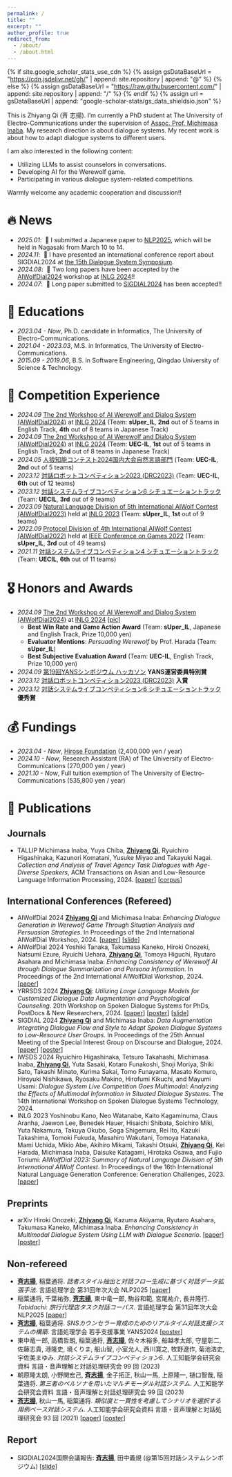 ```yaml
---
permalink: /
title: ""
excerpt: ""
author_profile: true
redirect_from: 
  - /about/
  - /about.html
---
```


{% if site.google_scholar_stats_use_cdn %}
{% assign gsDataBaseUrl = "https://cdn.jsdelivr.net/gh/" | append: site.repository | append: "@" %}
{% else %}
{% assign gsDataBaseUrl = "https://raw.githubusercontent.com/" | append: site.repository | append: "/" %}
{% endif %}
{% assign url = gsDataBaseUrl | append: "google-scholar-stats/gs_data_shieldsio.json" %}

<span class='anchor' id='about-me'></span>

This is Zhiyang Qi (斉 志揚). I’m currently a PhD student at The University of Electro-Communications under the supervision of <a href='https://www.inaba.aix.uec.ac.jp/'>Assoc. Prof. Michimasa Inaba</a>. My research direction is about dialogue systems. My recent work is about how to adapt dialogue systems to different users.

I am also interested in the following content:
- Utilizing LLMs to assist counselors in conversations.
- Developing AI for the Werewolf game.
- Participating in various dialogue system-related competitions.

Warmly welcome any academic cooperation and discussion!!


# 🔥 News
- *2025.01*: &nbsp;📑 I submitted a Japanese paper to <a href='https://anlp.jp/nlp2025/index.html'>NLP2025</a>, which will be held in Nagasaki from March 10 to 14.
- *2024.11*: &nbsp;📖 I have presented an international conference report about SIGDIAL2024 at <a href='https://ai-gakkai.or.jp/sig-slud/sig-announce/102th-sig.html'>the 15th Dialogue System Symposium</a>.
- *2024.08*: &nbsp;📑 Two long papers have been accepted by the <a href='https://sites.google.com/view/aiwolfdial2024-inlg'>AIWolfDial2024</a> workshop at <a href='https://inlg2024.github.io/'>INLG 2024</a>!!
- *2024.07*: &nbsp;📑 Long paper submitted to <a href='https://2024.sigdial.org/'>SIGDIAL2024</a> has been accepted!!


# 📖 Educations
- *2023.04 - Now*, Ph.D. candidate in Informatics, The University of Electro-Communications.
- *2021.04 - 2023.03*, M.S. in Informatics, The University of Electro-Communications.
- *2015.09 - 2019.06*, B.S. in Software Engineering, Qingdao University of Science & Technology.


# 🤖 Competition Experience
- *2024.09* <a href='https://sites.google.com/view/aiwolfdial2024-inlg/home?authuser=0'>The 2nd Workshop of AI Werewolf and Dialog System (AIWolfDial2024)</a> at <a href='https://2024.inlgmeeting.org/'>INLG 2024</a> (Team: **sUper_IL**, **2nd** out of 5 teams in English Track, **4th** out of 8 teams in Japanese Track)
- *2024.09* <a href='https://sites.google.com/view/aiwolfdial2024-inlg/home?authuser=0'>The 2nd Workshop of AI Werewolf and Dialog System (AIWolfDial2024)</a> at <a href='https://2024.inlgmeeting.org/'>INLG 2024</a> (Team: **UEC-IL**, **1st** out of 5 teams in English Track, **2nd** out of 8 teams in Japanese Track)
- *2024.05* <a href='https://sites.google.com/view/aiwolfdial2024jp/%E3%83%97%E3%83%AD%E3%82%B0%E3%83%A9%E3%83%A0?authuser=0'>人狼知能コンテスト2024国内大会自然言語部門</a> (Team: **UEC-IL**, **2nd** out of 5 teams)
- *2023.12* <a href='https://sites.google.com/view/dialogrobotcompe3/home?authuser=0'>対話ロボットコンペティション2023 (DRC2023)</a> (Team: **UEC-IL**, **6th** out of 12 teams)
- *2023.12* <a href='https://sites.google.com/view/dslc6/%E3%83%9B%E3%83%BC%E3%83%A0?authuser=0'>対話システムライブコンペティション6 シチュエーショントラック</a> (Team: **UECIL**, **3rd** out of 9 teams)
- *2023.09* <a href='https://sigdialinlg2023.github.io/paper_inlg136.html'>Natural Language Division of 5th International AIWolf Contest (AIWolfDial2023)</a> held at <a href='https://sigdialinlg2023.github.io/index.html'>INLG 2023</a> (Team: **sUper_IL**, **1st** out of 9 teams)
- *2022.09* <a href='https://aiwolf.org/en/4th-international-aiwolf-contest'>Protocol Division of 4th International AIWolf Contest (AIWolfDial2022)</a> held at <a href='https://ieee-cog.org/2022/'>IEEE Conference on Games 2022</a> (Team: **sUper_IL**, **3rd** out of 49 teams)
- *2021.11* <a href='https://dialog-system-live-competition.github.io/dslc4/index.html'>対話システムライブコンペティション4 シチュエーショントラック</a> (Team: **UECIL**, **6th** out of 11 teams)


# 🎖 Honors and Awards
- *2024.09* <a href='https://sites.google.com/view/aiwolfdial2024-inlg/home?authuser=0'>The 2nd Workshop of AI Werewolf and Dialog System (AIWolfDial2024)</a> at <a href='https://2024.inlgmeeting.org/'>INLG 2024</a> [<a href='https://drive.google.com/file/d/1wS4MQE86pC1TBvj_RyqKtbFEZQX5_Fa9/view?usp=sharing'>pic</a>]
  - **Best Win Rate and Game Action Award** (Team: **sUper_IL**, Japanese and English Track, Prize 10,000 yen) 
  - **Evaluator Mentions**: *Persuading Werewolf* by Prof. Harada (Team: **sUper_IL**)
  - **Best Subjective Evaluation Award** (Team: **UEC-IL**, English Track, Prize 10,000 yen)
- *2024.09* <a href='https://yans.anlp.jp/entry/award'>第19回YANSシンポジウム ハッカソン</a> **YANS運営委員特別賞**
- *2023.12* <a href='https://sites.google.com/view/dialogrobotcompe3/home?authuser=0'>対話ロボットコンペティション2023 (DRC2023)</a> **入賞**
- *2023.12* <a href='https://sites.google.com/view/dslc6/%E3%83%9B%E3%83%BC%E3%83%A0?authuser=0'>対話システムライブコンペティション6 シチュエーショントラック</a> **優秀賞**


# 💰 Fundings
- *2023.04 - Now*, <a href='https://hirose-isf.or.jp/'>Hirose Foundation</a> (2,400,000 yen / year)
- *2024.10 - Now*, Research Assistant (RA) of The University of Electro-Communications (270,000 yen / year)
- *2021.10 - Now*, Full tuition exemption of The University of Electro-Communications (535,800 yen / year)



# 📝 Publications 
## Journals
- <span class="trans-tag">TALLIP</span> Michimasa Inaba, Yuya Chiba, __<u>Zhiyang Qi</u>__, Ryuichiro Higashinaka, Kazunori Komatani, Yusuke Miyao and Takayuki Nagai. *Collection and Analysis of Travel Agency Task Dialogues with Age-Diverse Speakers*, ACM Transactions on Asian and Low-Resource Language Information Processing, 2024. [<a href='https://dl.acm.org/doi/10.1145/3675166'>paper</a>] [<a href='https://drive.google.com/file/d/1QYSwLrkMKP8lTyjzcPYeh3czGmW-yivQ/view?usp=sharing'>corpus</a>]

## International Conferences (Refereed)
- <span class="conference-tag">AIWolfDial 2024</span> __<u>Zhiyang Qi</u>__ and Michimasa Inaba: *Enhancing Dialogue Generation in Werewolf Game Through Situation Analysis and Persuasion Strategies*. In Proceedings of the 2nd International AIWolfDial Workshop, 2024. [<a href='https://aclanthology.org/2024.aiwolfdial-1.4/'>paper</a>] [<a href='https://drive.google.com/file/d/1QYSwLrkMKP8lTyjzcPYeh3czGmW-yivQ/view?usp=sharing'>slide</a>]
- <span class="conference-tag">AIWolfDial 2024</span> Yoshiki Tanaka, Takumasa Kaneko, Hiroki Onozeki, Natsumi Ezure, Ryuichi Uehara, __<u>Zhiyang Qi</u>__, Tomoya Higuchi, Ryutaro Asahara and Michimasa Inaba: *Enhancing Consistency of Werewolf AI through Dialogue Summarization and Persona Information*. In Proceedings of the 2nd International AIWolfDial Workshop, 2024. [<a href='https://aclanthology.org/2024.aiwolfdial-1.6/'>paper</a>]
- <span class="conference-tag">YRRSDS 2024</span> __<u>Zhiyang Qi</u>__: *Utilizing Large Language Models for Customized Dialogue Data Augmentation and Psychological Counseling*. 20th Workshop on Spoken Dialogue Systems for PhDs, PostDocs & New Researchers, 2024. [<a href='https://aclanthology.org/2024.yrrsds-1.31/'>paper</a>] [<a href='https://drive.google.com/file/d/1uNAxZaqd_8imwa0JA-H0XxytL5vroM0-/view?usp=sharing'>poster</a>] [<a href='https://drive.google.com/file/d/1Zcm-j5TGwv65eiGtSkXFYr-jrb2Zcwon/view?usp=sharing'>slide</a>]
- <span class="conference-tag">SIGDIAL 2024</span> __<u>Zhiyang Qi</u>__ and Michimasa Inaba: *Data Augmentation Integrating Dialogue Flow and Style to Adapt Spoken Dialogue Systems to Low-Resource User Groups*. In Proceedings of the 25th Annual Meeting of the Special Interest Group on Discourse and Dialogue, 2024. [<a href='https://aclanthology.org/2024.sigdial-1.14/'>paper</a>] [<a href='https://drive.google.com/file/d/1FcA4EpQM34VKkMPgnPNCFe8RYZoKYIEj/view?usp=sharing'>poster</a>]
- <span class="conference-tag">IWSDS 2024</span> Ryuichiro Higashinaka, Tetsuro Takahashi, Michimasa Inaba, __<u>Zhiyang Qi</u>__, Yuta Sasaki, Kotaro Funakoshi, Shoji Moriya, Shiki Sato, Takashi Minato, Kurima Sakai, Tomo Funayama, Masato Komuro, Hiroyuki Nishikawa, Ryosaku Makino, Hirofumi Kikuchi, and Mayumi Usami: *Dialogue System Live Competition Goes Multimodal: Analyzing the Effects of Multimodal Information in Situated Dialogue Systems*. The 14th International Workshop on Spoken Dialogue Systems Technology, 2024.
- <span class="conference-tag">INLG 2023</span> Yoshinobu Kano, Neo Watanabe, Kaito Kagaminuma, Claus Aranha, Jaewon Lee, Benedek Hauer, Hisaichi Shibata, Soichiro Miki, Yuta Nakamura, Takuya Okubo, Soga Shigemura, Rei Ito, Kazuki Takashima, Tomoki Fukuda, Masahiro Wakutani, Tomoya Hatanaka, Mami Uchida, Mikio Abe, Akihiro Mikami, Takashi Otsuki, __<u>Zhiyang Qi</u>__, Kei Harada, Michimasa Inaba, Daisuke Katagami, Hirotaka Osawa, and Fujio Toriumi: *AIWolfDial 2023: Summary of Natural Language Division of 5th International AIWolf Contest*. In Proceedings of the 16th International Natural Language Generation Conference: Generation Challenges, 2023. [<a href='https://aclanthology.org/2023.inlg-genchal.13/'>paper</a>]

## Preprints
- <span class="preprint-tag">arXiv</span> Hiroki Onozeki, __<u>Zhiyang Qi</u>__, Kazuma Akiyama, Ryutaro Asahara, Takumasa Kaneko, Michimasa Inaba. *Enhancing Consistency in Multimodal Dialogue System Using LLM with Dialogue Scenario*. [<a href='https://arxiv.org/abs/2312.12808'>paper</a>] [<a href='https://drive.google.com/file/d/1v5mO5TTRWfBMRbpSTR9MA_w02SK9_6Ww/view?usp=sharing'>poster</a>]

## Non-refereed
- __<u>斉志揚</u>__, 稲葉通将. *話者スタイル抽出と対話フロー生成に基づく対話データ拡張手法*. 言語処理学会 第31回年次大会 NLP2025 [<a href='https://www.anlp.jp/proceedings/annual_meeting/2025/pdf_dir/Q4-22.pdf'>paper</a>]
- 稲葉通将, 千葉祐弥, __<u>斉志揚</u>__, 東中竜一郎, 駒谷和範, 宮尾祐介, 長井隆行. *Tabidachi: 旅行代理店タスク対話コーパス*. 言語処理学会 第31回年次大会 NLP2025 [<a href='https://www.anlp.jp/proceedings/annual_meeting/2025/pdf_dir/Q1-18.pdf'>paper</a>]
- __<u>斉志揚</u>__, 稲葉通将. *SNSカウンセラー育成のためのリアルタイム対話支援システムの構築*. 言語処理学会 若手支援事業 YANS2024 [<a href='https://drive.google.com/file/d/1-7R4kM3t884XIddrhVO_7LMw1OPjoviC/view?usp=sharing'>poster</a>]
- 東中竜一郎, 高橋哲朗, 稲葉通将, __<u>斉志揚</u>__, 佐々木裕多, 船越孝太郎, 守屋彰二, 佐藤志貴, 港隆史, 境くりま, 船山智, 小室允人, 西川寛之, 牧野遼作, 菊池浩史, 宇佐美まゆみ. *対話システムライブコンペティション6*. 人工知能学会研究会資料 言語・音声理解と対話処理研究会 99 回 (2023)
- 朝原隆太朗, 小野関宏己, __<u>斉志揚</u>__, 金子拓正, 秋山一馬, 上原隆一, 樋口智哉, 稲葉通将. *第三者のペルソナを用いたマルチモーダル対話システム*. 人工知能学会研究会資料 言語・音声理解と対話処理研究会 99 回 (2023)
- __<u>斉志揚</u>__, 秋山一馬, 稲葉通将. *類似度と一貫性を考慮してシナリオを選択する用例ベース対話システム*. 人工知能学会研究会資料 言語・音声理解と対話処理研究会 93 回 (2021) [<a href='https://drive.google.com/file/d/1O1sexfcbNkgnLrRU4cLLgMfWxzazYt7B/view?usp=sharing'>paper</a>] [<a href='https://drive.google.com/file/d/1gk9ViMbh4UL7Nvrg4a8tMxMcsfyNA6Yx/view?usp=sharing'>poster</a>]

## Report
- SIGDIAL2024国際会議報告: __<u>斉志揚</u>__, 田中義規 (@第15回対話システムシンポジウム) [<a href='https://drive.google.com/file/d/1ulfCyzeBtLTF8jeZnrZSTCIOZO5pOOyI/view?usp=sharing'>slide</a>]

